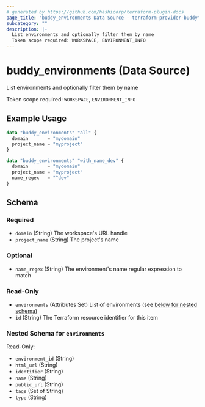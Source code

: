 ```yaml
---
# generated by https://github.com/hashicorp/terraform-plugin-docs
page_title: "buddy_environments Data Source - terraform-provider-buddy"
subcategory: ""
description: |-
  List environments and optionally filter them by name
  Token scope required: WORKSPACE, ENVIRONMENT_INFO
---
```


# buddy_environments (Data Source)

List environments and optionally filter them by name

Token scope required: `WORKSPACE`, `ENVIRONMENT_INFO`

## Example Usage

```terraform
data "buddy_environments" "all" {
  domain       = "mydomain"
  project_name = "myproject"
}

data "buddy_environments" "with_name_dev" {
  domain       = "mydomain"
  project_name = "myproject"
  name_regex   = "^dev"
}
```

<!-- schema generated by tfplugindocs -->
## Schema

### Required

- `domain` (String) The workspace's URL handle
- `project_name` (String) The project's name

### Optional

- `name_regex` (String) The environment's name regular expression to match

### Read-Only

- `environments` (Attributes Set) List of environments (see [below for nested schema](#nestedatt--environments))
- `id` (String) The Terraform resource identifier for this item

<a id="nestedatt--environments"></a>
### Nested Schema for `environments`

Read-Only:

- `environment_id` (String)
- `html_url` (String)
- `identifier` (String)
- `name` (String)
- `public_url` (String)
- `tags` (Set of String)
- `type` (String)
